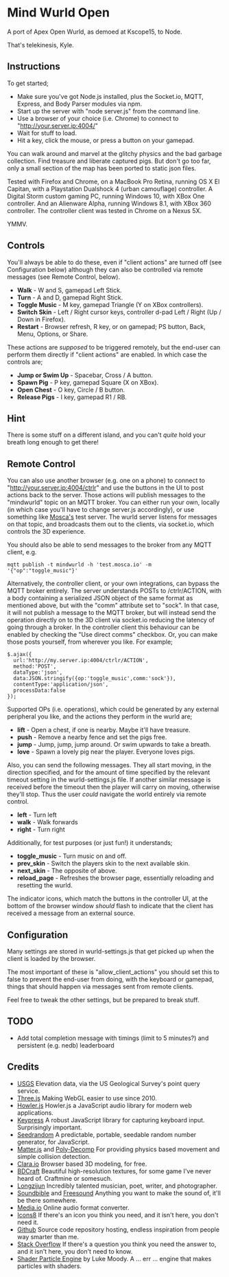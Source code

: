 Mind Wurld Open
===============

A port of Apex Open Wurld, as demoed at Kscope15, to Node.

That's telekinesis, Kyle.

Instructions
------------

To get started;

* Make sure you've got Node.js installed, plus the Socket.io, MQTT, Express, and Body Parser modules via npm.
* Start up the server with "node server.js" from the command line.
* Use a browser of your choice (i.e. Chrome) to connect to "http://your.server.ip:4004/"
* Wait for stuff to load.
* Hit a key, click the mouse, or press a button on your gamepad.

You can walk around and marvel at the glitchy physics and the bad garbage collection. Find treasure and liberate captured pigs. But don't go too far, only a small section of the map has been ported to static json files.

Tested with Firefox and Chrome, on a MacBook Pro Retina, running OS X El Capitan, with a Playstation Dualshock 4 (urban camouflage) controller. A Digital Storm custom gaming PC, running Windows 10, with XBox One controller. And an Alienware Alpha, running Windows 8.1, with XBox 360 controller. The controller client was tested in Chrome on a Nexus 5X.

YMMV.

Controls
--------

You'll always be able to do these, even if "client actions" are turned off (see Configuration below) although they can also be controlled via remote messages (see Remote Control, below).

* **Walk** - W and S, gamepad Left Stick.
* **Turn** - A and D, gamepad Right Stick.
* **Toggle Music** - M key, gamepad Triangle (Y on XBox controllers).
* **Switch Skin** - Left / Right cursor keys, controller d-pad Left / Right (Up / Down in Firefox).
* **Restart** - Browser refresh, R key, or on gamepad; PS button, Back, Menu, Options, or Share.

These actions are _supposed_ to be triggered remotely, but the end-user can perform them directly if "client actions" are enabled. In which case the controls are;

* **Jump or Swim Up** - Spacebar, Cross / A button.
* **Spawn Pig** - P key,  gamepad Square (X on XBox).
* **Open Chest** - O key, Circle / B button.
* **Release Pigs** - I key, gamepad R1 / RB.

Hint
----

There is some stuff on a different island, and you can't _quite_ hold your breath long enough to get there!

Remote Control
--------------

You can also use another browser (e.g. one on a phone) to connect to "http://your.server.ip:4004/ctrlr" and use the buttons in the UI to post actions back to the server. Those actions will publish messages to the "mindwurld" topic on an MQTT broker. You can either run your own, locally (in which case you'll have to change server.js accordingly), or use something like [Mosca's](http://mosca.io/) test server. The wurld server listens for messages on that topic, and broadcasts them out to the clients, via socket.io, which controls the 3D experience.

You should also be able to send messages to the broker from any MQTT client, e.g.

    mqtt publish -t mindwurld -h 'test.mosca.io' -m '{"op":"toggle_music"}'

Alternatively, the controller client, or your own integrations, can bypass the MQTT broker entirely. The server understands POSTs to /ctrlr/ACTION, with a body containing a serialized JSON object of the same format as mentioned above, but with the "comm" attribute set to "sock". In that case, it will not publish a message to the MQTT broker, but will instead send the operation directly on to the 3D client via socket.io reducing the latency of going through a broker. In the controller client this behaviour can be enabled by checking the "Use direct comms" checkbox. Or, you can make those posts yourself, from wherever you like. For example;

    $.ajax({
      url:'http://my.server.ip:4004/ctrlr/ACTION',
      method:'POST',
      dataType:'json',
      data:JSON.stringify({op:'toggle_music',comm:'sock'}),
      contentType:'application/json',
      processData:false
    });

Supported OPs (i.e. operations), which could be generated by any external peripheral you like, and the actions they perform in the wurld are;

* **lift** - Open a chest, if one is nearby. Maybe it'll have treasure.
* **push** - Remove a nearby fence and set the pigs free.
* **jump** - Jump, jump, jump around. Or swim upwards to take a breath.
* **love** - Spawn a lovely pig near the player. Everyone loves pigs.

Also, you can send the following messages. They all start moving, in the direction specified, and for the amount of time specified by the relevant timeout setting in the wurld-settings.js file. If another similar message is received before the timeout then the player will carry on moving, otherwise they'll stop. Thus the user _could_ navigate the world entirely via remote control.

* **left** - Turn left
* **walk** - Walk forwards
* **right** - Turn right

Additionally, for test purposes (or just fun!) it understands;

* **toggle_music** - Turn music on and off.
* **prev_skin** - Switch the players skin to the next available skin.
* **next_skin** - The opposite of above.
* **reload_page** - Refreshes the browser page, essentially reloading and resetting the wurld.

The indicator icons, which match the buttons in the controller UI, at the bottom of the browser window _should_ flash to indicate that the client has received a message from an external source.

Configuration
-------------

Many settings are stored in wurld-settings.js that get picked up when the client is loaded by the browser.

The most important of these is "allow_client_actions" you should set this to false to prevent the end-user from doing, with the keyboard or gamepad, things that should happen via messages sent from remote clients.

Feel free to tweak the other settings, but be prepared to break stuff.

TODO
----

* Add total completion message with timings (limit to 5 minutes?) and persistent (e.g. nedb) leaderboard

Credits
-------

* [USGS](http://ned.usgs.gov/) Elevation data, via the US Geological Survey's point query service.
* [Three.js](http://threejs.org/) Making WebGL easier to use since 2010.
* [Howler.js](https://github.com/goldfire/howler.js/) Howler.js a JavaScript audio library for modern web applications.
* [Keypress](http://dmauro.github.io/Keypress/) A robust JavaScript library for capturing keyboard input. Surprisingly important.
* [Seedrandom](https://github.com/davidbau/seedrandom) A predictable, portable, seedable random number generator, for JavaScript.
* [Matter.js](http://brm.io/matter-js/index.html) and [Poly-Decomp](https://github.com/schteppe/poly-decomp.js) For providing physics based movement and simple collision detection.
* [Clara.io](https://clara.io/) Browser based 3D modeling, for free.
* [BDCraft](http://bdcraft.net/) Beautiful high-resolution textures, for some game I've never heard of. Craftmine or somesuch.
* [Longzijun](https://longzijun.wordpress.com/) Incredibly talented musician, poet, writer, and photographer.
* [Soundbible](http://soundbible.com/) and [Freesound](http://freesound.org/) Anything you want to make the sound of, it'll be there somewhere.
* [Media.io](http://media.io/) Online audio format converter.
* [Icons8](https://icons8.com/) If there's an icon you think you need, and it isn't here, you don't need it.
* [Github](https://github.com/) Source code repository hosting, endless inspiration from people way smarter than me.
* [Stack Overflow](http://stackoverflow.com/) If there's a question you think you need the answer to, and it isn't here, you don't need to know.
* [Shader Particle Engine](http://www.github.com/squarefeet) by Luke Moody. A ... err ... engine that makes particles with shaders.
